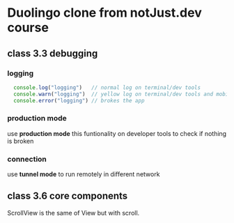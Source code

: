 # Duolingo clone from notJust.dev course

## class 3.3 debugging

### logging

```js
  console.log("logging")   // normal log on terminal/dev tools
  console.warn("logging")  // yellow log on terminal/dev tools and mobile
  console.error("logging") // brokes the app
```

### production mode

use **production mode** this funtionality on developer tools to check if nothing is broken

### connection

use **tunnel mode** to run remotely in different network

## class 3.6 core components

ScrollView is the same of View but with scroll.
